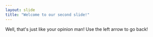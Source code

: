 ```yaml
---
layout: slide
title: "Welcome to our second slide!"
---
```

Well, that's just like your opinion man!
Use the left arrow to go back!
